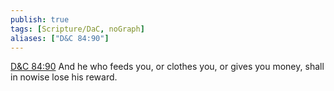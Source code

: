 ```yaml
---
publish: true
tags: [Scripture/DaC, noGraph]
aliases: ["D&C 84:90"]
---
```

[D&C 84:90](https://churchofjesuschrist.org/study/scriptures/dc-testament/dc/84?lang=eng&id=p90#p90) And he who feeds you, or clothes you, or gives you money, shall in nowise lose his reward.
